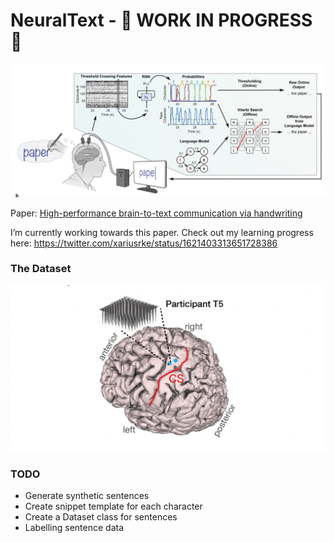 NeuralText - 🚧 WORK IN PROGRESS 🚧
================

<!-- WARNING: THIS FILE WAS AUTOGENERATED! DO NOT EDIT! -->

![image.png](index_files/figure-commonmark/73ec40a1-1-image.png)

Paper: [High-performance brain-to-text communication via
handwriting](https://www.nature.com/articles/s41586-021-03506-2)

I’m currently working towards this paper. Check out my learning progress
here: https://twitter.com/xariusrke/status/1621403313651728386

### The Dataset

![image.png](index_files/figure-commonmark/d47b109f-1-image.png)

### TODO

- Generate synthetic sentences
- Create snippet template for each character
- Create a Dataset class for sentences
- Labelling sentence data
